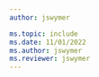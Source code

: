 ```yaml
---
author: jswymer

ms.topic: include
ms.date: 11/01/2022
ms.author: jswymer
ms.reviewer: jswymer
---
```




